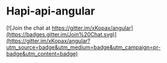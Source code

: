 # Hapi-api-angular

[![Join the chat at https://gitter.im/xKopax/angular](https://badges.gitter.im/Join%20Chat.svg)](https://gitter.im/xKopax/angular?utm_source=badge&utm_medium=badge&utm_campaign=pr-badge&utm_content=badge)
